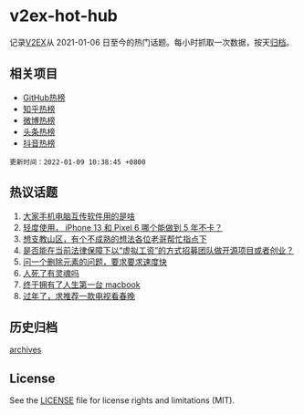 # v2ex-hot-hub

 记录[V2EX](https://www.v2ex.com/)从 2021-01-06 日至今的热门话题。每小时抓取一次数据，按天[归档](archives)。
 
 ## 相关项目

- [GitHub热榜](https://github.com/snaildev/github-hot-hub)
- [知乎热榜](https://github.com/snaildev/zhihu-hot-hub)
- [微博热榜](https://github.com/snaildev/weibo-hot-hub)
- [头条热榜](https://github.com/snaildev/toutiao-hot-hub)
- [抖音热榜](https://github.com/snaildev/douyin-hot-hub)


 `更新时间：2022-01-09 10:38:45 +0800`

## 热议话题

1. [大家手机电脑互传软件用的是啥](https://www.v2ex.com/t/827044)
1. [轻度使用， iPhone 13 和 Pixel 6 哪个能做到 5 年不卡？](https://www.v2ex.com/t/827030)
1. [想支教山区，有个不成熟的想法各位老哥帮忙指点下](https://www.v2ex.com/t/826968)
1. [是否能在当前法律保障下以“虚拟工资”的方式招募团队做开源项目或者创业？](https://www.v2ex.com/t/826996)
1. [问一个删除元素的问题，要求要求速度快](https://www.v2ex.com/t/826970)
1. [人死了有灵魂吗](https://www.v2ex.com/t/827060)
1. [终于拥有了人生第一台 macbook](https://www.v2ex.com/t/827003)
1. [过年了，求推荐一款电视看春晚](https://www.v2ex.com/t/826979)

## 历史归档

[archives](archives)

## License

See the [LICENSE](LICENSE) file for license rights and limitations (MIT).
